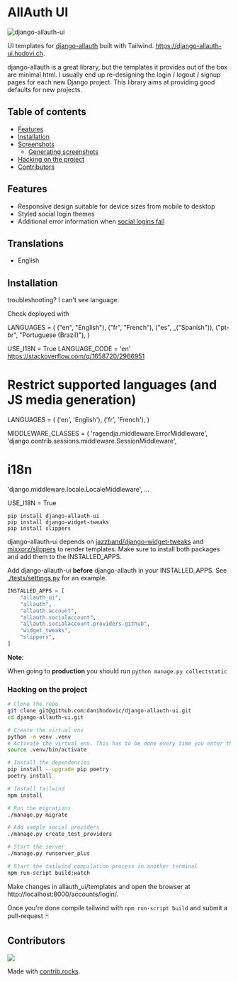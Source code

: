 # AllAuth UI

![django-allauth-ui](./django-allauth-vs-allauth-ui.png)


UI templates for [django-allauth](https://github.com/pennersr/django-allauth)
built with Tailwind. https://django-allauth-ui.hodovi.ch.

django-allauth is a great library, but the templates it provides out of the box
are minimal html. I usually end up re-designing the login / logout / signup
pages for each new Django project. This library aims at providing good
defaults for new projects.

## Table of contents

* [Features](#features)
* [Installation](#installation)
* [Screenshots](#screenshots)
   * [Generating screenshots](#generating-screenshots)
* [Hacking on the project](#hacking-on-the-project)
* [Contributors](#contributors)

## Features

- Responsive design suitable for device sizes from mobile to desktop
- Styled social login themes
- Additional error information when [social logins fail](https://github.com/pennersr/django-allauth/issues/2142)

## Translations
- English


## Installation


troubleshooting? I can't see language.

Check deployed with

LANGUAGES = (
    ("en", "English"),
    ("fr", "French"),
    ("es", _("Spanish")),
    ("pt-br", "Portuguese (Brazil)"),
)

USE_I18N = True
LANGUAGE_CODE = 'en'
https://stackoverflow.com/q/1658720/2966951

# Restrict supported languages (and JS media generation)
LANGUAGES = (
  ('en', 'English'),
  ('fr', 'French'),
)

MIDDLEWARE_CLASSES = (
  'ragendja.middleware.ErrorMiddleware',
  'django.contrib.sessions.middleware.SessionMiddleware',
  # i18n
  'django.middleware.locale.LocaleMiddleware',
  ...

USE_I18N = True

```
pip install django-allauth-ui
pip install django-widget-tweaks
pip install slippers
```

django-allauth-ui depends on [jazzband/django-widget-tweaks](https://github.com/jazzband/django-widget-tweaks)
and [mixxorz/slippers](https://github.com/mixxorz/slippers) to render templates. Make
sure to install both packages and add them to the INSTALLED_APPS.

Add django-allauth-ui **before** django-allauth in your INSTALLED_APPS. See
[./tests/settings.py](./tests/settings.py) for an example.

```python
INSTALLED_APPS = [
    "allauth_ui",
    "allauth",
    "allauth.account",
    "allauth.socialaccount",
    "allauth.socialaccount.providers.github",
    "widget_tweaks",
    "slippers",
]
```
**Note**:

When going to **production** you should run ```python manage.py collectstatic```

### Hacking on the project

```sh
# Clone the repo
git clone git@github.com:danihodovic/django-allauth-ui.git
cd django-allauth-ui.git

# Create the virtual env
python -m venv .venv
# Activate the virtual env. This has to be done every time you enter the directory.
source .venv/bin/activate

# Install the dependencies
pip install --upgrade pip poetry
poetry install

# Install tailwind
npm install

# Run the migrations
./manage.py migrate

# Add sample social providers
./manage.py create_test_providers

# Start the server
./manage.py runserver_plus

# Start the tailwind compilation process in another terminal
npm run-script build:watch
```

Make changes in allauth_ui/templates and open the browser at http://localhost:8000/accounts/login/.

Once you're done compile tailwind with `npm run-script build` and submit a pull-request 🃏

## Contributors
<a href="https://github.com/danihodovic/django-allauth-ui/graphs/contributors">
  <img src="https://contrib.rocks/image?repo=danihodovic/django-allauth-ui" />
</a>

Made with [contrib.rocks](https://contrib.rocks).
